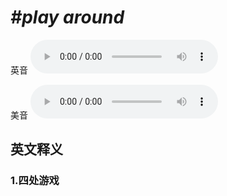 # ***\#play around*** 
英音
<audio src="./media/play around1_AAC.aac" controls="controls"></audio>

美音
<audio src="./media/play around2.aac" controls="controls"></audio>



  

英文释义
---
### 1.**四处游戏**  


